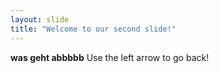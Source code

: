 ```yaml
---
layout: slide
title: "Welcome to our second slide!"
---
```

**was geht abbbbb**
Use the left arrow to go back!
